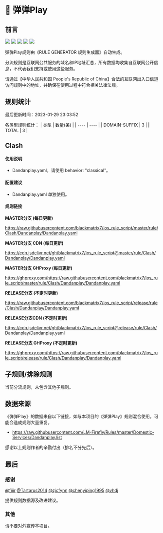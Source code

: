 # 🧸 弹弹Play

## 前言

![](https://shields.io/badge/-移除重复规则-ff69b4) ![](https://shields.io/badge/-DOMAIN与DOMAIN--SUFFIX合并-green) ![](https://shields.io/badge/-DOMAIN--SUFFIX间合并-critical) ![](https://shields.io/badge/-DOMAIN--SUFFIX与DOMAIN--KEYWORD合并-blue) ![](https://shields.io/badge/-IP--CIDR(6)合并-blueviolet) 

弹弹Play规则由《RULE GENERATOR 规则生成器》自动生成。

分流规则是互联网公共服务的域名和IP地址汇总，所有数据均收集自互联网公开信息，不代表我们支持或使用这些服务。

请通过【中华人民共和国 People's Republic of China】合法的互联网出入口信道访问规则中的地址，并确保在使用过程中符合相关法律法规。

## 规则统计

最后更新时间：2023-01-29 23:03:52

各类型规则统计：
| 类型 | 数量(条)  | 
| ---- | ----  |
| DOMAIN-SUFFIX | 3  | 
| TOTAL | 3  | 


## Clash 

#### 使用说明
- Dandanplay.yaml，请使用 behavior: "classical"。

#### 配置建议
- Dandanplay.yaml 单独使用。

#### 规则链接
**MASTER分支 (每日更新)**

https://raw.githubusercontent.com/blackmatrix7/ios_rule_script/master/rule/Clash/Dandanplay/Dandanplay.yaml

**MASTER分支 CDN (每日更新)**

https://cdn.jsdelivr.net/gh/blackmatrix7/ios_rule_script@master/rule/Clash/Dandanplay/Dandanplay.yaml

**MASTER分支 GHProxy (每日更新)**

https://ghproxy.com/https://raw.githubusercontent.com/blackmatrix7/ios_rule_script/master/rule/Clash/Dandanplay/Dandanplay.yaml

**RELEASE分支 (不定时更新)**

https://raw.githubusercontent.com/blackmatrix7/ios_rule_script/release/rule/Clash/Dandanplay/Dandanplay.yaml

**RELEASE分支CDN (不定时更新)**

https://cdn.jsdelivr.net/gh/blackmatrix7/ios_rule_script@release/rule/Clash/Dandanplay/Dandanplay.yaml

**RELEASE分支 GHProxy (不定时更新)**

https://ghproxy.com/https://raw.githubusercontent.com/blackmatrix7/ios_rule_script/release/rule/Clash/Dandanplay/Dandanplay.yaml

## 子规则/排除规则


当前分流规则，未包含其他子规则。

## 数据来源

《弹弹Play》的数据来自以下链接，如与本项目的《弹弹Play》规则混合使用，可能会造成规则大量重复。

- https://raw.githubusercontent.com/LM-Firefly/Rules/master/Domestic-Services/Dandanplay.list


感谢以上规则作者的辛勤付出（排名不分先后）。

## 最后

### 感谢

[@fiiir](https://github.com/fiiir) [@Tartarus2014](https://github.com/Tartarus2014) [@zjcfynn](https://github.com/zjcfynn) [@chenyiping1995](https://github.com/chenyiping1995) [@vhdj](https://github.com/vhdj)

提供规则数据源及改进建议。

### 其他

请不要对外宣传本项目。